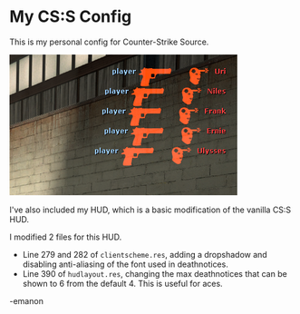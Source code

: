 # My CS:S Config

This is my personal config for Counter-Strike Source.

![hud preview](https://raw.githubusercontent.com/lunchbasket/cssourceconfig/master/hudpreview.png)

I've also included my HUD, which is a basic modification of the vanilla CS:S HUD.

I modified 2 files for this HUD.

* Line 279 and 282 of `clientscheme.res`, adding a dropshadow and disabling anti-aliasing of the font used in deathnotices.
* Line 390 of `hudlayout.res`, changing the max deathnotices that can be shown to 6 from the default 4. This is useful for aces.

-emanon
